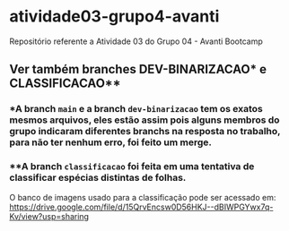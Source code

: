 # atividade03-grupo4-avanti
Repositório referente a Atividade 03 do Grupo 04 - Avanti Bootcamp

## Ver também branches DEV-BINARIZACAO* e CLASSIFICACAO**

### *A branch `main` e a branch `dev-binarizacao` tem os exatos mesmos arquivos, eles estão assim pois alguns membros do grupo indicaram diferentes branchs na resposta no trabalho, para não ter nenhum erro, foi feito um merge.

### **A branch `classificacao` foi feita em uma tentativa de classificar espécias distintas de folhas.

O banco de imagens usado para a classificação pode ser acessado em:
https://drive.google.com/file/d/15QrvEncsw0D56HKJ--dBIWPGYwx7q-Kv/view?usp=sharing 
